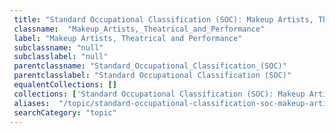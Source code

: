 ```yaml
--- 
 title: "Standard Occupational Classification (SOC): Makeup Artists, Theatrical and Performance" 
 classname:  "Makeup_Artists,_Theatrical_and_Performance" 
 label: "Makeup Artists, Theatrical and Performance" 
 subclassname: "null" 
 subclasslabel: "null" 
 parentclassname: "Standard_Occupational_Classification_(SOC)" 
 parentclasslabel: "Standard Occupational Classification (SOC)" 
 equalentCollections: [] 
 collections: ['Standard Occupational Classification (SOC): Makeup Artists, Theatrical and Performance']
 aliases:  "/topic/standard-occupational-classification-soc-makeup-artists-theatrical-and-performance"  
 searchCategory: "topic" 
---
```


